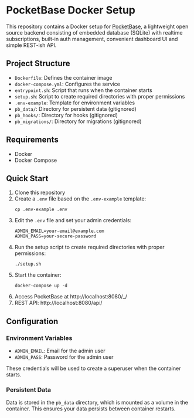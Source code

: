 # PocketBase Docker Setup

This repository contains a Docker setup for [PocketBase](https://pocketbase.io/), a lightweight open source backend consisting of embedded database (SQLite) with realtime subscriptions, built-in auth management, convenient dashboard UI and simple REST-ish API.

## Project Structure

- `Dockerfile`: Defines the container image
- `docker-compose.yml`: Configures the service
- `entrypoint.sh`: Script that runs when the container starts
- `setup.sh`: Script to create required directories with proper permissions
- `.env-example`: Template for environment variables
- `pb_data/`: Directory for persistent data (gitignored)
- `pb_hooks/`: Directory for hooks (gitignored)
- `pb_migrations/`: Directory for migrations (gitignored)

## Requirements

- Docker
- Docker Compose

## Quick Start

1. Clone this repository
2. Create a `.env` file based on the `.env-example` template:
   ```
   cp .env-example .env
   ```
3. Edit the `.env` file and set your admin credentials:
   ```
   ADMIN_EMAIL=your-email@example.com
   ADMIN_PASS=your-secure-password
   ```
4. Run the setup script to create required directories with proper permissions:
   ```
   ./setup.sh
   ```
5. Start the container:
   ```
   docker-compose up -d
   ```
6. Access PocketBase at http://localhost:8080/_/
7. REST API: http://localhost:8080/api/

## Configuration

### Environment Variables

- `ADMIN_EMAIL`: Email for the admin user
- `ADMIN_PASS`: Password for the admin user

These credentials will be used to create a superuser when the container starts.

### Persistent Data

Data is stored in the `pb_data` directory, which is mounted as a volume in the container. This ensures your data persists between container restarts.